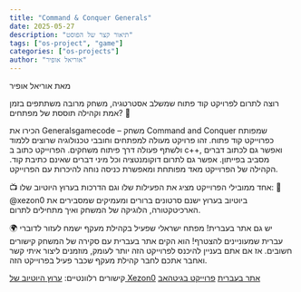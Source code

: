 ```yaml
---
title: "Command & Conquer Generals"
date: 2025-05-27
description: "תיאור קצר של הפוסט"
tags: ["os-project", "game"]
categories: ["os-projects"]
author: "אוריאל אופיר"
---
```

מאת אוריאל אופיר

רוצה לתרום לפרויקט קוד פתוח שמשלב אסטרטגיה, משחק מרובה משתתפים בזמן אמת וקהילה תוססת של מפתחים? 🚀

 הכירו את Generalsgamecode – משחק Command and Conquer שמפותח כפרוייקט קוד פתוח.
 זהו פרויקט מעולה למפתחים וחובבי טכנולוגיה שרוצים ללמוד ולשתף פעולה דרך פיתוח משחקים.
הפרוייקט כתוב ב c++, ואפשר גם לכתוב דברים מסביב בפייתון.
אפשר גם לתרום דוקומנטציה וכל מיני דברים שאינם כתיבת קוד.
הקהילה של הפרוייקט מאד מפותחת ומאפשרת כניסה נוחה להיכרות עם הפרוייקט.

📺 אחד ממובילי הפרוייקט מציג את הפעילות שלו וגם הדרכות בערוץ היוטיוב שלו:
 🎥 @xezon0 ביוטיוב
בערוץ ישנם סרטונים ברורים ומעמיקים שמסבירים את הארכיטקטורה, הלוגיקה של המשחק ואיך מתחילים לתרום.

🌍 יש גם אתר בעברית!
מפתח ישראלי שפעיל בקהילת מעקף ישמח לעזור לדוברי עברית שמעוניינים להצטרף! הוא הקים אתר בעברית עם סקירה של המשחק קישורים חשובים.
אז אם אתם בעניין להיכנס לפרוייקט הזה יותר לעומק, מוזמנים ליצור איתי קשר ואחבר אתכם לחבר קהילת מעקף שכבר פעיל בפרוייקט הזה.

קישורים רלוונטיים:
<a href="https://www.youtube.com/@xezon0" target="_blank">ערוץ היוטיוב של Xezon0</a>
<a href="https://generals-il.vercel.app/" target="_blank">אתר בעברית</a>
<a href="https://github.com/TheSuperHackers/Generalsgamecode" target="_blank">פרוייקט בגיטהאב</a> 